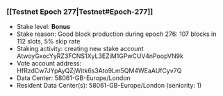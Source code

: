 ### [[Testnet Epoch 277|Testnet#Epoch-277]]
* Stake level: **Bonus**
* Stake reason: Good block production during epoch 276: 107 blocks in 112 slots, 5% skip rate
* Staking activity: creating new stake account AtwoyGxocYyRZ3FCNS1XyL3EZiM1GPwCUV4nPoopVN9k
* Vote account address: HfRzdCw7JYpAyQZjWitk6s3Ato9Lm5QM4WEaAUfCyv7Q
* Data Center: 58061-GB-Europe/London
* Resident Data Center(s): 58061-GB-Europe/London (seniority: 1)